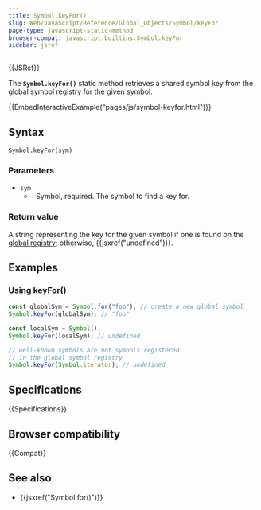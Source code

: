```yaml
---
title: Symbol.keyFor()
slug: Web/JavaScript/Reference/Global_Objects/Symbol/keyFor
page-type: javascript-static-method
browser-compat: javascript.builtins.Symbol.keyFor
sidebar: jsref
---
```


{{JSRef}}

The **`Symbol.keyFor()`** static method retrieves a shared symbol
key from the global symbol registry for the given symbol.

{{EmbedInteractiveExample("pages/js/symbol-keyfor.html")}}

## Syntax

```js-nolint
Symbol.keyFor(sym)
```

### Parameters

- `sym`
  - : Symbol, required. The symbol to find a key for.

### Return value

A string representing the key for the given symbol if one is found on the [global registry](/en-US/docs/Web/JavaScript/Reference/Global_Objects/Symbol#shared_symbols_in_the_global_symbol_registry); otherwise, {{jsxref("undefined")}}.

## Examples

### Using keyFor()

```js
const globalSym = Symbol.for("foo"); // create a new global symbol
Symbol.keyFor(globalSym); // "foo"

const localSym = Symbol();
Symbol.keyFor(localSym); // undefined

// well-known symbols are not symbols registered
// in the global symbol registry
Symbol.keyFor(Symbol.iterator); // undefined
```

## Specifications

{{Specifications}}

## Browser compatibility

{{Compat}}

## See also

- {{jsxref("Symbol.for()")}}
